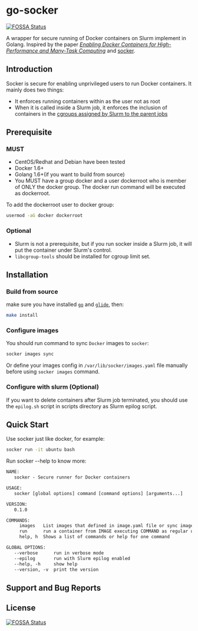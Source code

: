 # go-socker
[![FOSSA Status](https://app.fossa.io/api/projects/git%2Bgithub.com%2FChina-HPC%2Fgo-socker.svg?type=shield)](https://app.fossa.io/projects/git%2Bgithub.com%2FChina-HPC%2Fgo-socker?ref=badge_shield)


A wrapper for secure running of Docker containers on Slurm implement in Golang. Inspired by the paper _[Enabling Docker Containers for High-Performance and Many-Task Computing](https://ieeexplore.ieee.org/document/7923813/)_ and [socker](https://github.com/unioslo/socker).

## Introduction

Socker is secure for enabling unprivileged users to run Docker containers. It mainly does two things:

- It enforces running containers within as the user not as root
- When it is called inside a Slurm job, it enforces the inclusion of containers in the [cgroups assigned by Slurm to the parent jobs](https://slurm.schedmd.com/cgroups.html)

## Prerequisite

### MUST

- CentOS/Redhat and Debian have been tested
- Docker 1.6+
- Golang 1.6+(if you want to build from source)
- You MUST have a group docker and a user dockerroot who is member of ONLY the docker group. The docker run command will be executed as dockerroot.

To add the dockerroot user to docker group:

```bash
usermod -aG docker dockerroot
```

### Optional

- Slurm is not a prerequisite, but if you run socker inside a Slurm job, it will put the container under Slurm's control.
- `libcgroup-tools` should be installed for cgroup limit set.

## Installation

### Build from source

make sure you have installed [`go`](https://golang.org/dl/) and [`glide`](https://github.com/Masterminds/glide), then:

```bash
make install
```

### Configure images

You should run command to sync `Docker` images to `socker`:

```bash
socker images sync
```

Or define your images config in `/var/lib/socker/images.yaml` file manually before using `socker images` command.

### Configure with slurm (Optional)

If you want to delete containers after Slurm job terminated, you should use the `epilog.sh` script in scripts directory as Slurm epilog script.

## Quick Start

Use socker just like docker, for example:

```bash
socker run -it ubuntu bash
```

Run socker --help to know more:

```txt
NAME:
   socker - Secure runner for Docker containers

USAGE:
   socker [global options] command [command options] [arguments...]

VERSION:
   0.1.0

COMMANDS:
     images   List images that defined in image.yaml file or sync images from Docker to socker.
     run      run a container from IMAGE executing COMMAND as regular user
     help, h  Shows a list of commands or help for one command

GLOBAL OPTIONS:
   --verbose      run in verbose mode
   --epilog       run with Slurm epilog enabled
   --help, -h     show help
   --version, -v  print the version
```

## Support and Bug Reports

## License
[![FOSSA Status](https://app.fossa.io/api/projects/git%2Bgithub.com%2FChina-HPC%2Fgo-socker.svg?type=large)](https://app.fossa.io/projects/git%2Bgithub.com%2FChina-HPC%2Fgo-socker?ref=badge_large)
